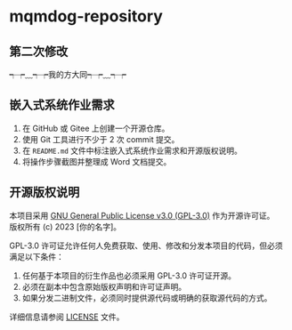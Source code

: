 # mqmdog-repository

## 第二次修改
   ┭┮﹏┭┮我的方大同┭┮﹏┭┮
## 嵌入式系统作业需求

1. 在 GitHub 或 Gitee 上创建一个开源仓库。
2. 使用 Git 工具进行不少于 2 次 commit 提交。
3. 在 `README.md` 文件中标注嵌入式系统作业需求和开源版权说明。
4. 将操作步骤截图并整理成 Word 文档提交。

## 开源版权说明

本项目采用 [GNU General Public License v3.0 (GPL-3.0)](LICENSE) 作为开源许可证。  
版权所有 (c) 2023 [你的名字]。

GPL-3.0 许可证允许任何人免费获取、使用、修改和分发本项目的代码，但必须满足以下条件：
1. 任何基于本项目的衍生作品也必须采用 GPL-3.0 许可证开源。
2. 必须在副本中包含原始版权声明和许可证声明。
3. 如果分发二进制文件，必须同时提供源代码或明确的获取源代码的方式。

详细信息请参阅 [LICENSE](LICENSE) 文件。
